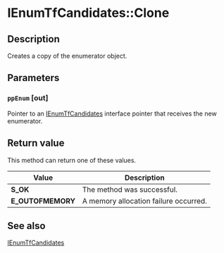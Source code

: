# IEnumTfCandidates::Clone

## Description

Creates a copy of the enumerator object.

## Parameters

### `ppEnum` [out]

Pointer to an [IEnumTfCandidates](https://learn.microsoft.com/windows/desktop/api/ctffunc/nn-ctffunc-ienumtfcandidates) interface pointer that receives the new enumerator.

## Return value

This method can return one of these values.

| Value | Description |
| --- | --- |
| **S_OK** | The method was successful. |
| **E_OUTOFMEMORY** | A memory allocation failure occurred. |

## See also

[IEnumTfCandidates](https://learn.microsoft.com/windows/desktop/api/ctffunc/nn-ctffunc-ienumtfcandidates)